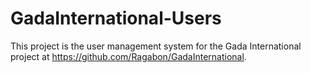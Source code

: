 # GadaInternational-Users
This project is the user management system for the Gada International project at https://github.com/Ragabon/GadaInternational.
